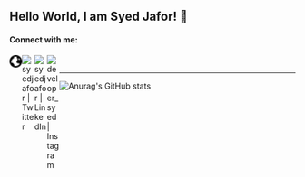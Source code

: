 ## Hello World, I am Syed Jafor! 👋


#### Connect with me:

[<img align="left" alt="sjhnadeem.github.io" width="22px" src="https://raw.githubusercontent.com/iconic/open-iconic/master/svg/globe.svg" />][website]
[<img align="left" alt="syedjafor | Twitter" width="22px" src="https://cdn.jsdelivr.net/npm/simple-icons@v3/icons/twitter.svg" />][twitter]
[<img align="left" alt="syedjafor | LinkedIn" width="22px" src="https://cdn.jsdelivr.net/npm/simple-icons@v3/icons/linkedin.svg" />][linkedin]
[<img align="left" alt="developer_syed | Instagram" width="22px" src="https://cdn.jsdelivr.net/npm/simple-icons@v3/icons/instagram.svg" />][instagram]

<br />



---
![Anurag's GitHub stats](https://github-readme-stats.vercel.app/api?username=sjhnadeem&show_icons=true&theme=cobalt)

[website]: https://sjhnadeem.github.io/
[twitter]: https://twitter.com/syedjafor
[youtube]: https://www.linkedin.com/in/syedjafor/
[instagram]: https://www.instagram.com/developer_syed/
[linkedin]: https://www.linkedin.com/in/syedjafor/
